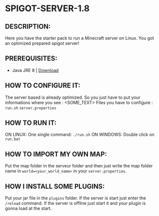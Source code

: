 # SPIGOT-SERVER-1.8

## DESCRIPTION:
Here you have the starter pack to run a Minecraft server on Linux.
You got an optimized prepared spigot server!

## PREREQUISITES:
- Java JRE 8 | [Download](https://www.oracle.com/java/technologies/downloads/#java8)

## HOW TO CONFIGURE IT:
The server based is already optimized.
So you just have to put your informations where you see : <SOME_TEXT>
Files you have to configure : `run.sh` `server.properties`

## HOW TO RUN IT:
ON LINUX:
One single command: `./run.sh`
ON WINDOWS:
Double click on `run.bat`

## HOW TO IMPORT MY OWN MAP:
Put the map folder in the serveur folder and then just write the map folder name in `world=<your_world_name>` in your `server.properties`.

## HOW I INSTALL SOME PLUGINS:
Put your jar file in the `plugins` folder.
If the server is start just enter the `/reload` command.
If the server is offline just start it and your plugin is gonna load at the start.
